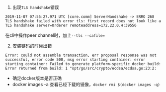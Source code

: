 1. 出现`TLS handshake`错误
```
2019-11-07 07:55:27.971 UTC [core.comm] ServerHandshake -> ERRO 268 TLS handshake failed with error tls: first record does not look like a TLS handshake server=Orderer remoteaddress=172.22.0.4:39556
```
在cli中操作peer channel时，加上`--tls --cafile=`




2. 安装链码的时候出错
```
Error: could not assemble transaction, err proposal response was not successful, error code 500, msg error starting container: error starting container: Failed to generate platform-specific docker build: Error returned from build: 1 "opt/go/src/crypto/ecdsa/ecdsa.go:23:2:
```
  * 确定docker版本是否正确
  * docker images -a 查看已经下载的镜像，`docker rmi $(docker images -q)`
